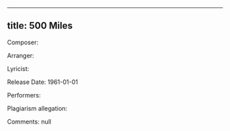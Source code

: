 
---
title: 500 Miles
---
Composer: 

Arranger: 

Lyricist: 

Release Date: 1961-01-01

Performers: 

Plagiarism allegation:


Comments:
null
